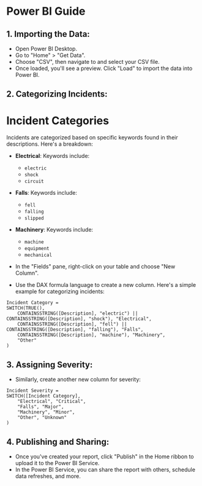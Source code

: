 # Power BI Guide

## 1. Importing the Data:


- Open Power BI Desktop.
- Go to "Home" > "Get Data".
- Choose "CSV", then navigate to and select your CSV file.
- Once loaded, you'll see a preview. Click "Load" to import the data into Power BI.

## 2. Categorizing Incidents:

# Incident Categories

Incidents are categorized based on specific keywords found in their descriptions. Here's a breakdown:

- **Electrical**: Keywords include:
  - `electric`
  - `shock`
  - `circuit`
  
- **Falls**: Keywords include:
  - `fell`
  - `falling`
  - `slipped`
  
- **Machinery**: Keywords include:
  - `machine`
  - `equipment`
  - `mechanical`

- In the "Fields" pane, right-click on your table and choose "New Column".
- Use the DAX formula language to create a new column. Here's a simple example for categorizing incidents:

```dax
Incident Category = 
SWITCH(TRUE(),
    CONTAINSSTRING([Description], "electric") || CONTAINSSTRING([Description], "shock"), "Electrical",
    CONTAINSSTRING([Description], "fell") || CONTAINSSTRING([Description], "falling"), "Falls",
    CONTAINSSTRING([Description], "machine"), "Machinery",
    "Other"
)
```


## 3. Assigning Severity:


- Similarly, create another new column for severity:

```dax
Incident Severity = 
SWITCH([Incident Category],
    "Electrical", "Critical",
    "Falls", "Major",
    "Machinery", "Minor",
    "Other", "Unknown"
)
```


## 4. Publishing and Sharing:


- Once you've created your report, click "Publish" in the Home ribbon to upload it to the Power BI Service.
- In the Power BI Service, you can share the report with others, schedule data refreshes, and more.
